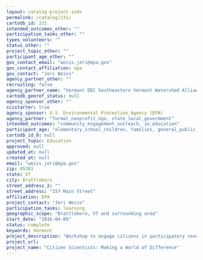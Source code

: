 ```yaml
---
layout: catalog-project-indv
permalink: /catalog/231/
cartodb_id: 231
intended_outcomes_other: ""
participation_tasks_other: ""
types_volunteers: ""
status_other: ""
project_topic_other: ""
participant_age_other: ""
gov_contact_email: "weiss.jeri@epa.gov"
gov_contact_affiliation: epa
gov_contact: "Jeri Weiss"
agency_partner_other: ""
recruiting: false
agency_partner_name: "Vermont DEC Southeastern Vermont Watershed Alliance Bonnyvale Environmental Education Center Windham County Natural Resource Conservation District Town of Brattleboro"
cartodb_georef_status: null
agency_sponsor_other: ""
scistarter: true
agency_sponsor: U.S. Environmental Protection Agency (EPA)
agency_partner: "formal_nonprofit_ngo, state_local_govermment"
intended_outcomes: "community_engagement_outreach, io_education"
participant_age: "elementary_school_children, families, general_public, middle_school_children, teens"
cartodb_id_0: null
project_topic: Education
approved: null
updated_at: null
created_at: null
email: "weiss.jeri@epa.gov"
zip: 05301
state: VT
city: Brattleboro
street_address_2: ""
street_address: "157 Main Street"
affiliation: EPA
project_contact: "Jeri Weiss"
participation_tasks: learning
geographic_scope: "Brattleboro, VT and surrounding area"
start_date: "2016-04-09"
status: complete
keywords: Vermont
project_description: "Workshop to engage citizens in participatory research in the Brattleboro, Vermont, area."
project_url:
project_name: "Citizen Scientists: Making a World of Difference"
--- 
```

